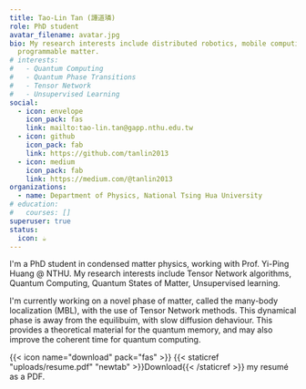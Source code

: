 ```yaml
---
title: Tao-Lin Tan (譚道璘)
role: PhD student
avatar_filename: avatar.jpg
bio: My research interests include distributed robotics, mobile computing and
  programmable matter.
# interests:
#   - Quantum Computing
#   - Quantum Phase Transitions
#   - Tensor Network
#   - Unsupervised Learning
social:
  - icon: envelope
    icon_pack: fas
    link: mailto:tao-lin.tan@gapp.nthu.edu.tw
  - icon: github
    icon_pack: fab
    link: https://github.com/tanlin2013
  - icon: medium
    icon_pack: fab
    link: https://medium.com/@tanlin2013
organizations:
  - name: Department of Physics, National Tsing Hua University
# education:
#   courses: []
superuser: true
status:
  icon: ☕️
---
```

I'm a PhD student in condensed matter physics, working with Prof. Yi-Ping Huang @ NTHU. My research interests include Tensor Network algorithms, Quantum Computing, Quantum States of Matter, Unsupervised learning.

I'm currently working on a novel phase of matter, called the many-body localization (MBL), with the use of Tensor Network methods. This dynamical phase is away from the equilibuim, with slow diffusion dehaviour. This provides a theoretical material for the quantum memory, and may also improve the coherent time for quantum computing.

{{< icon name="download" pack="fas" >}} {{< staticref "uploads/resume.pdf" "newtab" >}}Download{{< /staticref >}} my resumé as a PDF.